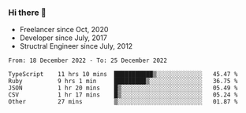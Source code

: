 ### Hi there 👋

- Freelancer since Oct, 2020
- Developer since July, 2017
- Structral Engineer since July, 2012

<!--START_SECTION:waka-->

```text
From: 18 December 2022 - To: 25 December 2022

TypeScript    11 hrs 10 mins  ███████████▒░░░░░░░░░░░░░   45.47 %
Ruby          9 hrs 1 min     █████████▒░░░░░░░░░░░░░░░   36.75 %
JSON          1 hr 20 mins    █▒░░░░░░░░░░░░░░░░░░░░░░░   05.49 %
CSV           1 hr 17 mins    █▒░░░░░░░░░░░░░░░░░░░░░░░   05.24 %
Other         27 mins         ▒░░░░░░░░░░░░░░░░░░░░░░░░   01.87 %
```

<!--END_SECTION:waka-->
